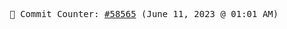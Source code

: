 <p align="center">
    <samp>
        📮 Commit Counter: <a href="https://github.com/Javascript-void0/Javascript-void0/commits/main">#58565</a> (June 11, 2023 @ 01:01 AM)
    </samp>
</p>